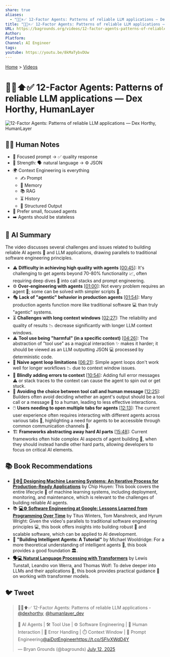 ```yaml
---
share: true
aliases:
  - "🤖🔗⬆️✅ 12-Factor Agents: Patterns of reliable LLM applications — Dex Horthy, HumanLayer"
title: "🤖🔗⬆️✅ 12-Factor Agents: Patterns of reliable LLM applications — Dex Horthy, HumanLayer"
URL: https://bagrounds.org/videos/12-factor-agents-patterns-of-reliable-llm-applications-dex-horthy-humanlayer
Author: 
Platform: 
Channel: AI Engineer
tags: 
youtube: https://youtu.be/8kMaTybvDUw
---
```

[Home](../index.md) > [Videos](./index.md)  
# 🤖🔗⬆️✅ 12-Factor Agents: Patterns of reliable LLM applications — Dex Horthy, HumanLayer  
![12-Factor Agents: Patterns of reliable LLM applications — Dex Horthy, HumanLayer](https://youtu.be/8kMaTybvDUw)  
  
## 📝🐒 Human Notes  
- 🤏 Focused prompt -> ✅ quality response  
- 🤖 Strength: 🗣️ natural language -> ⚙️ JSON  
- 🌍 Context Engineering is everything  
    - ✍️ Prompt  
    - 🧠 Memory  
    - 📚 RAG  
    - ⏳ History  
    - 🧱 Structured Output  
- 🎯 Prefer small, focused agents  
- ➡️ Agents should be stateless  
  
## 🤖 AI Summary  
The video discusses several challenges and issues related to building reliable AI agents 🤖 and LLM applications, drawing parallels to traditional software engineering principles.  
  
* ⚠️ **Difficulty in achieving high quality with agents** \[[00:45](http://www.youtube.com/watch?v=8kMaTybvDUw&t=45)\]: It's challenging to get agents beyond 70-80% functionality 📈, often requiring deep dives 🤿 into call stacks and prompt engineering.  
* ⚙️ **Over-engineering with agents** \[[01:00](http://www.youtube.com/watch?v=8kMaTybvDUw&t=60)\]: Not every problem requires an agent 🤖; some can be solved with simpler scripts 📝.  
* 🎭 **Lack of "agentic" behavior in production agents** \[[01:54](http://www.youtube.com/watch?v=8kMaTybvDUw&t=114)\]: Many production agents function more like traditional software 💻 than truly "agentic" systems.  
* ⏳ **Challenges with long context windows** \[[02:27](http://www.youtube.com/watch?v=8kMaTybvDUw&t=147)\]: The reliability and quality of results 📉 decrease significantly with longer LLM context windows.  
* ⚠️ **Tool use being "harmful" (in a specific context)** \[[04:26](http://www.youtube.com/watch?v=8kMaTybvDUw&t=266)\]: The abstraction of "tool use" as a magical interaction ✨ makes it harder; it should be viewed as an LLM outputting JSON 💻 processed by deterministic code.  
* 🔁 **Naive agent loop limitations** \[[06:21](http://www.youtube.com/watch?v=8kMaTybvDUw&t=381)\]: Simple agent loops don't work well for longer workflows 📉 due to context window issues.  
* 🐛 **Blindly adding errors to context** \[[10:54](http://www.youtube.com/watch?v=8kMaTybvDUw&t=654)\]: Adding full error messages ⚠️ or stack traces to the context can cause the agent to spin out or get stuck.  
* 🤔 **Avoiding the choice between tool call and human message** \[[12:25](http://www.youtube.com/watch?v=8kMaTybvDUw&t=745)\]: Builders often avoid deciding whether an agent's output should be a tool call or a message 💬 to a human, leading to less effective interactions.  
* 🖱️ **Users needing to open multiple tabs for agents** \[[12:13](http://www.youtube.com/watch?v=8kMaTybvDUw&t=733)\]: The current user experience often requires interacting with different agents across various tabs 📑, highlighting a need for agents to be accessible through common communication channels 💬.  
* 🏗️ **Frameworks abstracting away hard AI parts** \[[15:48](http://www.youtube.com/watch?v=8kMaTybvDUw&t=948)\]: Current frameworks often hide complex AI aspects of agent building 🧱, when they should instead handle other hard parts, allowing developers to focus on critical AI elements.  
  
## 📚 Book Recommendations  
* **[🤖⚙️🔁 Designing Machine Learning Systems: An Iterative Process for Production-Ready Applications](../books/designing-machine-learning-systems-an-iterative-process-for-production-ready-applications.md)** by Chip Huyen: This book covers the entire lifecycle 🔄 of machine learning systems, including deployment, monitoring, and maintenance, which is relevant to the challenges of building reliable AI agents.  
* 📚 **[💻⚙️ Software Engineering at Google: Lessons Learned from Programming Over Time](../books/software-engineering-at-google-lessons-learned-from-programming-over-time.md)** by Titus Winters, Tom Manshreck, and Hyrum Wright: Given the video's parallels to traditional software engineering principles 💻, this book offers insights into building robust 💪 and scalable software, which can be applied to AI development.  
* 📖 **"Building Intelligent Agents: A Tutorial"** by Michael Wooldridge: For a more theoretical understanding of intelligent agents 🤖, this book provides a good foundation 🏛️.  
* **[🗣️💻 Natural Language Processing with Transformers](../books/natural-language-processing-with-transformers.md)** by Lewis Tunstall, Leandro von Werra, and Thomas Wolf: To delve deeper into LLMs and their applications 🤖, this book provides practical guidance 🧭 on working with transformer models.  
  
## 🐦 Tweet  
<blockquote class="twitter-tweet" data-theme="dark"><p lang="en" dir="ltr">🤖🔗⬆️✅ 12-Factor Agents: Patterns of reliable LLM applications - <a href="https://twitter.com/dexhorthy?ref_src=twsrc%5Etfw">@dexhorthy</a>, <a href="https://twitter.com/humanlayer_dev?ref_src=twsrc%5Etfw">@humanlayer_dev</a><br><br>🤖 AI Agents | 🛠️ Tool Use | ⚙️ Software Engineering | 💬 Human Interaction | 🐛 Error Handling | ⏱️ Context Window | 📝 Prompt Engineering<a href="https://twitter.com/aiDotEngineer?ref_src=twsrc%5Etfw">@aiDotEngineer</a><a href="https://t.co/SFlvXWdD4Y">https://t.co/SFlvXWdD4Y</a></p>&mdash; Bryan Grounds (@bagrounds) <a href="https://twitter.com/bagrounds/status/1944162181752533322?ref_src=twsrc%5Etfw">July 12, 2025</a></blockquote> <script async src="https://platform.twitter.com/widgets.js" charset="utf-8"></script>